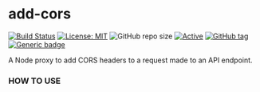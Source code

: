 # add-cors

 [![Build Status](https://travis-ci.com/das-jishu/add-cors.svg?branch=master)](https://travis-ci.com/github/das-jishu/add-cors)
 [![License: MIT](https://img.shields.io/badge/License-MIT-yellow.svg)](https://opensource.org/licenses/MIT "MIT License")
 ![GitHub repo size](https://img.shields.io/github/repo-size/das-jishu/simplifying)
 [![Active](http://img.shields.io/badge/Status-Active-green.svg)](https://github.com/das-jishu/simplifying)
 [![GitHub tag](https://img.shields.io/github/tag/das-jishu/simplifying.svg)](https://GitHub.com/das-jishu/simplifying/tags/)
 [![Generic badge](https://img.shields.io/badge/lang-typescript-yellow.svg)](https://www.typescriptlang.org/)
 
A Node proxy to add CORS headers to a request made to an API endpoint.

### HOW TO USE